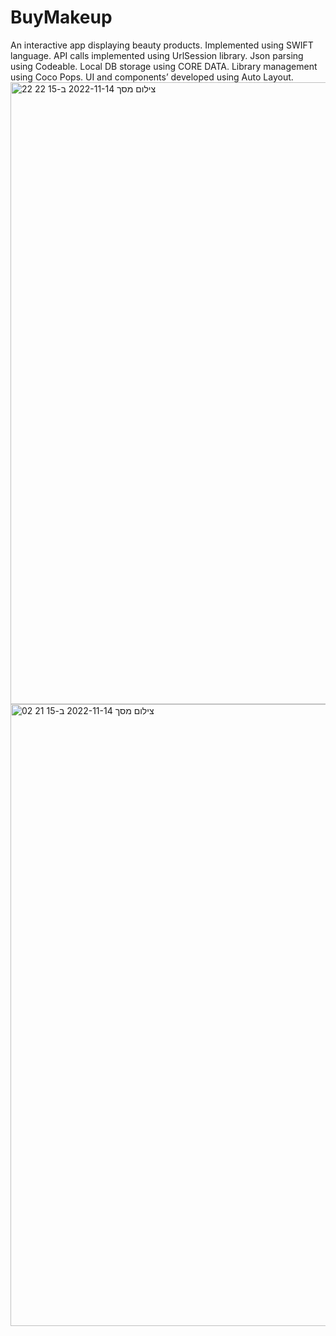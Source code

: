 # BuyMakeup
An interactive app displaying beauty products. 
Implemented using SWIFT language. 
API calls implemented using UrlSession library. 
Json parsing using Codeable. Local DB storage using CORE DATA. 
Library management using Coco Pops. 
UI and components’ developed using Auto Layout. 
<img width="995" alt="צילום מסך 2022-11-14 ב-15 22 22" src="https://user-images.githubusercontent.com/80759141/201670958-664679d3-d43b-4929-91f3-792c115f53c5.png">
<img width="995" alt="צילום מסך 2022-11-14 ב-15 21 02" src="https://user-images.githubusercontent.com/80759141/201670675-1c17baa2-c33f-42ed-b418-fd6f7d0152c4.png">
